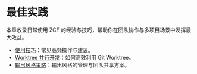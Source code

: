 # 最佳实践

本章收录日常使用 ZCF 的经验与技巧，帮助你在团队协作与多项目场景中发挥最大效益。

- [使用技巧](tips.md)：常见高频操作与建议。
- [Worktree 并行开发](worktree.md)：如何高效利用 Git Worktree。
- [输出风格策略](output-styles.md)：输出风格的管理与团队共享方案。
